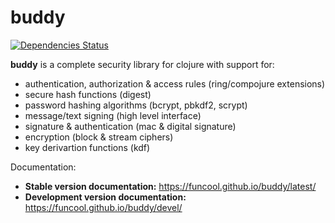 # buddy

[![Dependencies Status](http://jarkeeper.com/funcool/buddy/status.svg)](http://jarkeeper.com/funcool/buddy)

**buddy** is a complete security library for clojure with support for:

- authentication, authorization & access rules (ring/compojure extensions)
- secure hash functions (digest)
- password hashing algorithms (bcrypt, pbkdf2, scrypt)
- message/text signing (high level interface)
- signature & authentication (mac & digital signature)
- encryption (block & stream ciphers)
- key derivartion functions (kdf)

Documentation:

- **Stable version documentation:** https://funcool.github.io/buddy/latest/
- **Development version documentation:** https://funcool.github.io/buddy/devel/

